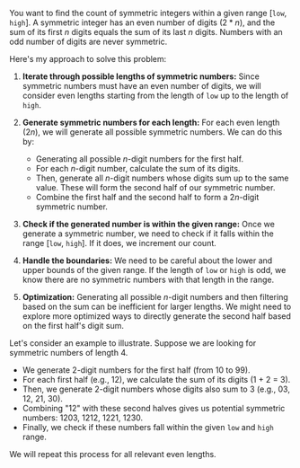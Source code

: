 You want to find the count of symmetric integers within a given range [`low`, `high`]. A symmetric integer has an even number of digits ($2*n$), and the sum of its first $n$ digits equals the sum of its last $n$ digits. Numbers with an odd number of digits are never symmetric.

Here's my approach to solve this problem:

1.  **Iterate through possible lengths of symmetric numbers:** Since symmetric numbers must have an even number of digits, we will consider even lengths starting from the length of `low` up to the length of `high`.

2.  **Generate symmetric numbers for each length:** For each even length ($2n$), we will generate all possible symmetric numbers. We can do this by:
    * Generating all possible $n$-digit numbers for the first half.
    * For each $n$-digit number, calculate the sum of its digits.
    * Then, generate all $n$-digit numbers whose digits sum up to the same value. These will form the second half of our symmetric number.
    * Combine the first half and the second half to form a $2n$-digit symmetric number.

3.  **Check if the generated number is within the given range:** Once we generate a symmetric number, we need to check if it falls within the range [`low`, `high`]. If it does, we increment our count.

4.  **Handle the boundaries:** We need to be careful about the lower and upper bounds of the given range. If the length of `low` or `high` is odd, we know there are no symmetric numbers with that length in the range.

5.  **Optimization:** Generating all possible $n$-digit numbers and then filtering based on the sum can be inefficient for larger lengths. We might need to explore more optimized ways to directly generate the second half based on the first half's digit sum.

Let's consider an example to illustrate. Suppose we are looking for symmetric numbers of length 4.

* We generate 2-digit numbers for the first half (from 10 to 99).
* For each first half (e.g., 12), we calculate the sum of its digits (1 + 2 = 3).
* Then, we generate 2-digit numbers whose digits also sum to 3 (e.g., 03, 12, 21, 30).
* Combining "12" with these second halves gives us potential symmetric numbers: 1203, 1212, 1221, 1230.
* Finally, we check if these numbers fall within the given `low` and `high` range.

We will repeat this process for all relevant even lengths.
